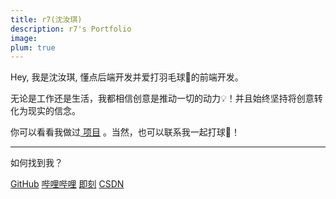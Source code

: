 ```yaml
---
title: r7(沈汝琪)
description: r7's Portfolio
image:
plum: true
---
```


Hey, 我是沈汝琪, 懂点后端开发并爱打羽毛球🏸的前端开发。

无论是工作还是生活，我都相信创意是推动一切的动力💡！并且始终坚持将创意转化为现实的信念。

你可以看看我做过[<Home op-75 w-5 inline h-5 /> 项目](/projects) 。当然，也可以联系我一起打球🏸！

<div flex-auto />

---

如何找到我？

<p flex="~ gap-3 wrap" class="mt--2!">
  <a href="https://github.com/wtechtec" target="_blank"><span op75 i-simple-icons-github /> GitHub</a>
  <a href="https://space.bilibili.com/16159014" target="_blank"><span op75 i-simple-icons-bilibili /> 哔哩哔哩</a>
  <a href="https://web.okjike.com/u/006e2805-aaa1-4a27-903f-8905ddf21911" target="_blank" > <Jike op-75 w-5 inline h-5/> 即刻</a>
  <a href="https://blog.csdn.net/weixin_42429220?spm=1000.2115.3001.5343" target="_blank" > <span i-simple-icons-camunda/> CSDN</a>
</p>
